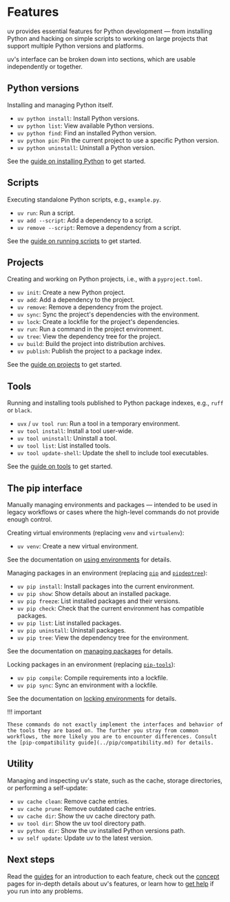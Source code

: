 # Features

uv provides essential features for Python development — from installing Python and hacking on simple
scripts to working on large projects that support multiple Python versions and platforms.

uv's interface can be broken down into sections, which are usable independently or together.

## Python versions

Installing and managing Python itself.

- `uv python install`: Install Python versions.
- `uv python list`: View available Python versions.
- `uv python find`: Find an installed Python version.
- `uv python pin`: Pin the current project to use a specific Python version.
- `uv python uninstall`: Uninstall a Python version.

See the [guide on installing Python](../guides/install-python.md) to get started.

## Scripts

Executing standalone Python scripts, e.g., `example.py`.

- `uv run`: Run a script.
- `uv add --script`: Add a dependency to a script.
- `uv remove --script`: Remove a dependency from a script.

See the [guide on running scripts](../guides/scripts.md) to get started.

## Projects

Creating and working on Python projects, i.e., with a `pyproject.toml`.

- `uv init`: Create a new Python project.
- `uv add`: Add a dependency to the project.
- `uv remove`: Remove a dependency from the project.
- `uv sync`: Sync the project's dependencies with the environment.
- `uv lock`: Create a lockfile for the project's dependencies.
- `uv run`: Run a command in the project environment.
- `uv tree`: View the dependency tree for the project.
- `uv build`: Build the project into distribution archives.
- `uv publish`: Publish the project to a package index.

See the [guide on projects](../guides/projects.md) to get started.

## Tools

Running and installing tools published to Python package indexes, e.g., `ruff` or `black`.

- `uvx` / `uv tool run`: Run a tool in a temporary environment.
- `uv tool install`: Install a tool user-wide.
- `uv tool uninstall`: Uninstall a tool.
- `uv tool list`: List installed tools.
- `uv tool update-shell`: Update the shell to include tool executables.

See the [guide on tools](../guides/tools.md) to get started.

## The pip interface

Manually managing environments and packages — intended to be used in legacy workflows or cases where
the high-level commands do not provide enough control.

Creating virtual environments (replacing `venv` and `virtualenv`):

- `uv venv`: Create a new virtual environment.

See the documentation on [using environments](../pip/environments.md) for details.

Managing packages in an environment (replacing [`pip`](https://github.com/pypa/pip) and
[`pipdeptree`](https://github.com/tox-dev/pipdeptree)):

- `uv pip install`: Install packages into the current environment.
- `uv pip show`: Show details about an installed package.
- `uv pip freeze`: List installed packages and their versions.
- `uv pip check`: Check that the current environment has compatible packages.
- `uv pip list`: List installed packages.
- `uv pip uninstall`: Uninstall packages.
- `uv pip tree`: View the dependency tree for the environment.

See the documentation on [managing packages](../pip/packages.md) for details.

Locking packages in an environment (replacing [`pip-tools`](https://github.com/jazzband/pip-tools)):

- `uv pip compile`: Compile requirements into a lockfile.
- `uv pip sync`: Sync an environment with a lockfile.

See the documentation on [locking environments](../pip/compile.md) for details.

!!! important

    These commands do not exactly implement the interfaces and behavior of the tools they are based on. The further you stray from common workflows, the more likely you are to encounter differences. Consult the [pip-compatibility guide](../pip/compatibility.md) for details.

## Utility

Managing and inspecting uv's state, such as the cache, storage directories, or performing a
self-update:

- `uv cache clean`: Remove cache entries.
- `uv cache prune`: Remove outdated cache entries.
- `uv cache dir`: Show the uv cache directory path.
- `uv tool dir`: Show the uv tool directory path.
- `uv python dir`: Show the uv installed Python versions path.
- `uv self update`: Update uv to the latest version.

## Next steps

Read the [guides](../guides/index.md) for an introduction to each feature, check out the
[concept](../concepts/index.md) pages for in-depth details about uv's features, or learn how to
[get help](./help.md) if you run into any problems.
